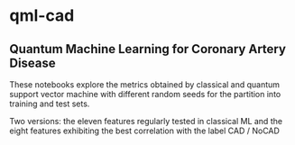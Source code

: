 # qml-cad

## Quantum Machine Learning  for Coronary Artery Disease

These notebooks explore the metrics obtained by classical and quantum support vector machine with different random seeds for the partition into training and test sets.

Two versions: the eleven features regularly tested in classical ML and the eight features exhibiting the best correlation with the label CAD / NoCAD
